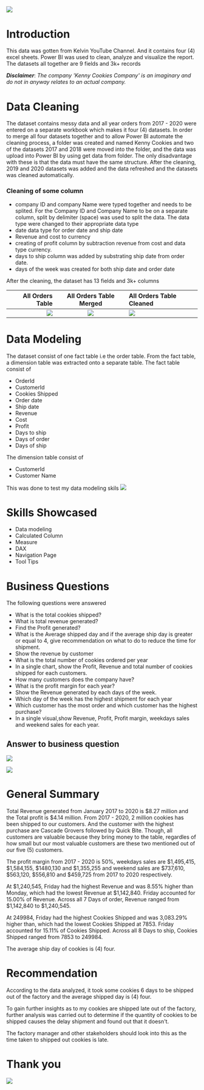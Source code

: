 
![](HomePage.JPG)
-----



# Introduction
This data was gotten from Kelvin YouTube Channel. And it contains four (4) excel sheets. Power BI was used to clean, analyze and visualize the report. The datasets all together are 9 fields and 3k+ records 

***Disclaimer***: *The company 'Kenny Cookies Company' is an imaginary and do not in anyway relates to an actual company.*

# Data Cleaning 
The dataset contains messy data and all year orders from 2017 - 2020 were entered on a separate workbook which makes it four (4) datasets. In order to merge all four datasets together and to allow Power BI automate the cleaning process, a folder was created and named Kenny Cookies and two of the datasets 2017 and 2018 were moved into the folder, and the data was upload into Power BI by using get data from folder. The only disadvantage with these is that the data must have the same structure. After the cleaning, 2019 and 2020 datasets was added and the data refreshed and the datasets was cleaned automatically. 

### Cleaning of some column
- company ID and company Name were typed together and needs to be splited. For the Company ID and Company Name to be on a separate column, split by delimiter (space) was used to split the data. The data type were changed to their appropriate data type
- date data type for order date and ship date
- Revenue and cost to currency 
- creating of profit column by subtraction revenue from cost and data type currency. 
- days to ship column was added by substrating ship date from order date.
- days of the week was created for both ship date and order date

After the cleaning, the dataset has 13 fields and 3k+ columns

| All Orders Table     | All Orders Table Merged | All Orders Table Cleaned     | 
|-----------------:|:------------------:|:-------------------|
|![](allorders.JPG)| ![](allorders2.JPG) | ![](allordersclean.JPG) |

# Data Modeling 
The dataset consist of one fact table i.e the order table. From the fact table, a dimension table was extracted onto a separate table. 
The fact table consist of 
- OrderId
- CustomerId
- Cookies Shipped 
- Order date
- Ship date 
- Revenue
- Cost 
- Profit
- Days to ship
- Days of order 
- Days of ship

The dimension table consist of 
- CustomerId
- Customer Name 

This was done to test my data modeling skils
![](datamodelling.JPG)

# Skills Showcased
- Data modeling
- Calculated Column 
- Measure
- DAX
- Navigation Page 
- Tool Tips 

# Business Questions
The following questions were answered 
- What is the total cookies shipped? 
- What is total revenue generated?
- Find the Profit generated?
- What is the Average shipped day and if the average ship day is greater or equal to 4, give recommendation on what to do to reduce the time for shipment. 
- Show the revenue by customer 
- What is the total number of cookies ordered per year 
- In a single chart, show the Profit, Revenue and total number of cookies shipped for each customers.
- How many customers does the company have? 
- What is the profit margin for each year? 
- Show the Revenue generated by each days of the week.
- Which day of the week has the highest shipment for each year 
- Which customer has the most order and which customer has the highest purchase?
- In a single visual,show Revenue, Profit, Profit margin, weekdays sales and weekend sales for each year.


## Answer to business question
![](dashboard.JPG)

![](performance.JPG)

# General Summary
Total Revenue generated from January 2017 to 2020 is $8.27 million and the Total profit is $4.14 million. From 2017 - 2020, 2 million cookies has been shipped to our customers. And the customer with the highest purchase are Cascade Grovers followed by Quick Bite. Though, all customers are valuable because they bring money to the table, regardles of how small but our most valuable customers are these two mentioned out of our five (5) customers. 

The profit margin from 2017 - 2020 is 50%, weekdays sales are $1,495,415, $1,584,155, $1480,130 and $1,355,255 and weekend sales are $737,610, $563,120, $556,810 and $459,725 from 2017 to 2020 respectively. 

At $1,240,545, Friday had the highest Revenue and was 8.55% higher than Monday, which had the lowest Revenue at $1,142,840.﻿﻿ ﻿﻿Friday accounted for 15.00% of Revenue.﻿﻿ ﻿﻿Across all 7 Days of order, Revenue ranged from $1,142,840 to $1,240,545.﻿﻿

At 249984, Friday had the highest Cookies Shipped and was 3,083.29% higher than, which had the lowest Cookies Shipped at 7853.﻿﻿ ﻿﻿Friday accounted for 15.11% of Cookies Shipped.﻿﻿ ﻿﻿Across all 8 Days to ship, Cookies Shipped ranged from 7853 to 249984.

The average ship day of cookies is (4) four. 

# Recommendation
According to the data analyzed, it took some cookies 6 days to be shipped out of the factory and the average shipped day is (4) four. 

To gain further insights as to my cookies are shipped late out of the factory, further analysis was carried out to determine if the quantity of cookies to be shipped causes the delay shipment and found out that it doesn't. 

The factory manager and other stakeholders should look into this as the time taken to shipped out cookies is late. 

# Thank you

![](thank-you-2.gif)

